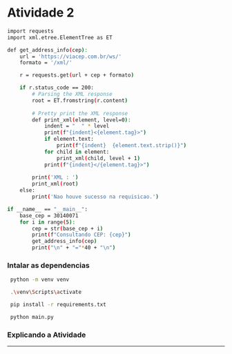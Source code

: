# Atividade 2

``` bash
import requests
import xml.etree.ElementTree as ET

def get_address_info(cep):
    url = 'https://viacep.com.br/ws/'
    formato = '/xml/'

    r = requests.get(url + cep + formato)

    if r.status_code == 200:
        # Parsing the XML response
        root = ET.fromstring(r.content)
        
        # Pretty print the XML response
        def print_xml(element, level=0):
            indent = "  " * level
            print(f"{indent}<{element.tag}>")
            if element.text:
                print(f"{indent}  {element.text.strip()}")
            for child in element:
                print_xml(child, level + 1)
            print(f"{indent}</{element.tag}>")
        
        print('XML : ')
        print_xml(root)
    else:
        print('Nao houve sucesso na requisicao.')

if __name__ == "__main__":
    base_cep = 30140071
    for i in range(5):
        cep = str(base_cep + i)
        print(f"Consultando CEP: {cep}")
        get_address_info(cep)
        print("\n" + "="*40 + "\n")


```

### Intalar as dependencias

``` bash
 python -m venv venv

```

``` bash
 .\venv\Scripts\activate

```

``` bash
 pip install -r requirements.txt

```

``` bash
 python main.py

```

### Explicando a Atividade



----------------------------------------------------------------------------------------

